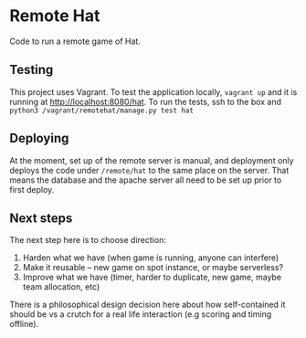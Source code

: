 # Remote Hat

Code to run a remote game of Hat.

## Testing

This project uses Vagrant. To test the application locally, `vagrant up` and it is running at [http://localhost:8080/hat](http://localhost:8080/hat). To run the tests, ssh to the box and `python3 /vagrant/remotehat/manage.py test hat`

## Deploying

At the moment, set up of the remote server is manual, and deployment only deploys the code under `/remote/hat` to the same place on the server. That means the database and the apache server all need to be set up prior to first deploy.

## Next steps

The next step here is to choose direction:

1. Harden what we have (when game is running, anyone can interfere)
2. Make it reusable – new game on spot instance, or maybe serverless?
3. Improve what we have (timer, harder to duplicate, new game, maybe team allocation, etc)

There is a philosophical design decision here about how self-contained it should be vs a crutch for a real life interaction (e.g scoring and timing offline).
